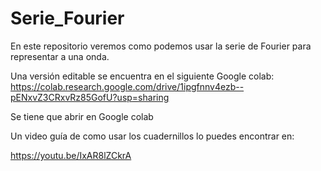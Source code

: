 # Serie_Fourier
En este repositorio veremos como podemos usar la serie de Fourier para representar a una onda.

Una versión editable se encuentra en el siguiente Google colab: https://colab.research.google.com/drive/1ipgfnnv4ezb--pENxvZ3CRxvRz85GofU?usp=sharing

Se tiene que abrir en Google colab

Un video guía de como usar los cuadernillos lo puedes encontrar en:

https://youtu.be/IxAR8lZCkrA
